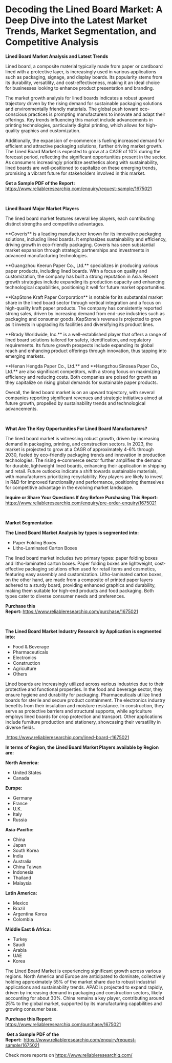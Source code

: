 <p><h1>Decoding the Lined Board Market: A Deep Dive into the Latest Market Trends, Market Segmentation, and Competitive Analysis</h1></p><p><strong>Lined Board Market Analysis and Latest Trends</strong></p>
<p><p>Lined board, a composite material typically made from paper or cardboard lined with a protective layer, is increasingly used in various applications such as packaging, signage, and display boards. Its popularity stems from its durability, versatility, and cost-effectiveness, making it an ideal choice for businesses looking to enhance product presentation and branding. </p><p>The market growth analysis for lined boards indicates a robust upward trajectory driven by the rising demand for sustainable packaging solutions and environmentally friendly materials. The global push toward eco-conscious practices is prompting manufacturers to innovate and adapt their offerings. Key trends influencing this market include advancements in printing technologies, particularly digital printing, which allows for high-quality graphics and customization. </p><p>Additionally, the expansion of e-commerce is fueling increased demand for efficient and attractive packaging solutions, further driving market growth. The Lined Board Market is expected to grow at a CAGR of 10% during the forecast period, reflecting the significant opportunities present in the sector. As consumers increasingly prioritize aesthetics along with sustainability, lined boards are well-positioned to capitalize on these emerging trends, promising a vibrant future for stakeholders involved in this market.</p></p>
<p><strong>Get a Sample PDF of the Report:&nbsp;</strong> <a href="https://www.reliableresearchiq.com/enquiry/request-sample/1675021?utm_campaign=2313&utm_medium=2&utm_source=Github&utm_content=ia&utm_term=25032025&utm_id=lined-board">https://www.reliableresearchiq.com/enquiry/request-sample/1675021</a></p>
<p>&nbsp;</p>
<p><strong>Lined Board Major Market Players</strong></p>
<p><p>The lined board market features several key players, each contributing distinct strengths and competitive advantages. </p><p>**Coveris** is a leading manufacturer known for its innovative packaging solutions, including lined boards. It emphasizes sustainability and efficiency, driving growth in eco-friendly packaging. Coveris has seen substantial market expansion through strategic partnerships and investments in advanced manufacturing technologies. </p><p>**Guangzhou Keerun Paper Co., Ltd.** specializes in producing various paper products, including lined boards. With a focus on quality and customization, the company has built a strong reputation in Asia. Recent growth strategies include expanding its production capacity and enhancing technological capabilities, positioning it well for future market opportunities.</p><p>**KapStone Kraft Paper Corporation** is notable for its substantial market share in the lined board sector through vertical integration and a focus on high-quality kraft paper products. The company has consistently reported strong sales, driven by increasing demand from end-use industries such as packaging and consumer goods. KapStone’s revenue is projected to grow as it invests in upgrading its facilities and diversifying its product lines.</p><p>**Brady Worldwide, Inc.** is a well-established player that offers a range of lined board solutions tailored for safety, identification, and regulatory requirements. Its future growth prospects include expanding its global reach and enhancing product offerings through innovation, thus tapping into emerging markets.</p><p>**Henan Hengda Paper Co., Ltd.** and **Hangzhou Sinosea Paper Co., Ltd.** are also significant competitors, with a strong focus on maximizing efficiency and reducing costs. Both companies are poised for growth as they capitalize on rising global demands for sustainable paper products.</p><p>Overall, the lined board market is on an upward trajectory, with several companies reporting significant revenues and strategic initiatives aimed at future growth, propelled by sustainability trends and technological advancements.</p></p>
<p>&nbsp;</p>
<p><strong>What Are The Key Opportunities For Lined Board Manufacturers?</strong></p>
<p><p>The lined board market is witnessing robust growth, driven by increasing demand in packaging, printing, and construction sectors. In 2023, the market is projected to grow at a CAGR of approximately 4-6% through 2030, fueled by eco-friendly packaging trends and innovation in production technologies. The rising e-commerce sector further amplifies the demand for durable, lightweight lined boards, enhancing their application in shipping and retail. Future outlooks indicate a shift towards sustainable materials, with manufacturers prioritizing recyclability. Key players are likely to invest in R&D for improved functionality and performance, positioning themselves for competitive advantage in the evolving market landscape.</p></p>
<p><strong>Inquire or Share Your Questions If Any Before Purchasing This Report:</strong> <a href="https://www.reliableresearchiq.com/enquiry/pre-order-enquiry/1675021?utm_campaign=2313&utm_medium=2&utm_source=Github&utm_content=ia&utm_term=25032025&utm_id=lined-board">https://www.reliableresearchiq.com/enquiry/pre-order-enquiry/1675021</a></p>
<p>&nbsp;</p>
<p><strong>Market Segmentation</strong></p>
<p><strong>The Lined Board Market Analysis by types is segmented into:</strong></p>
<p><ul><li>Paper Folding Boxes</li><li>Litho-Laminated Carton Boxes</li></ul></p>
<p><p>The lined board market includes two primary types: paper folding boxes and litho-laminated carton boxes. Paper folding boxes are lightweight, cost-effective packaging solutions often used for retail items and cosmetics, featuring easy assembly and customization. Litho-laminated carton boxes, on the other hand, are made from a composite of printed paper layers adhered to a sturdy board, providing enhanced graphics and durability, making them suitable for high-end products and food packaging. Both types cater to diverse consumer needs and preferences.</p></p>
<p><strong>Purchase this Report:&nbsp;</strong><a href="https://www.reliableresearchiq.com/purchase/1675021?utm_campaign=2313&utm_medium=2&utm_source=Github&utm_content=ia&utm_term=25032025&utm_id=lined-board">https://www.reliableresearchiq.com/purchase/1675021</a></p>
<p>&nbsp;</p>
<p><strong>The Lined Board Market Industry Research by Application is segmented into:</strong></p>
<p><ul><li>Food & Beverage</li><li>Pharmaceuticals</li><li>Electronics</li><li>Construction</li><li>Agriculture</li><li>Others</li></ul></p>
<p><p>Lined boards are increasingly utilized across various industries due to their protective and functional properties. In the food and beverage sector, they ensure hygiene and durability for packaging. Pharmaceuticals utilize lined boards for sterile and secure product containment. The electronics industry benefits from their insulation and moisture resistance. In construction, they serve as protective barriers and structural supports, while agriculture employs lined boards for crop protection and transport. Other applications include furniture production and stationery, showcasing their versatility in diverse fields.</p></p>
<p><a href="https://www.reliableresearchiq.com/lined-board-r1675021?utm_campaign=2313&utm_medium=2&utm_source=Github&utm_content=ia&utm_term=25032025&utm_id=lined-board">&nbsp;https://www.reliableresearchiq.com/lined-board-r1675021</a></p>
<p><strong>In terms of Region, the Lined Board Market Players available by Region are:</strong></p>
<p>
    <p> <strong> North America: </strong>
        <ul>
            <li>United States</li>
            <li>Canada</li>
        </ul>
        </p> 
    <p> <strong> Europe: </strong>
        <ul>
            <li>Germany</li>
            <li>France</li>
            <li>U.K.</li>
            <li>Italy</li>
            <li>Russia</li>
        </ul>
        </p> 
    <p> <strong> Asia-Pacific: </strong>
        <ul>
            <li>China</li>
            <li>Japan</li>
            <li>South Korea</li>
            <li>India</li>
            <li>Australia</li>
            <li>China Taiwan</li>
            <li>Indonesia</li>
            <li>Thailand</li>
            <li>Malaysia</li>
        </ul>
        </p> 
    <p> <strong> Latin America: </strong>
        <ul>
            <li>Mexico</li>
            <li>Brazil</li>
            <li>Argentina Korea</li>
            <li>Colombia</li>
        </ul>
        </p> 
    <p> <strong> Middle East & Africa: </strong>
        <ul>
            <li>Turkey</li>
            <li>Saudi</li>
            <li>Arabia</li>
            <li>UAE</li>
            <li>Korea</li>
        </ul>
    </p>
    </p>
<p><p>The Lined Board Market is experiencing significant growth across various regions. North America and Europe are anticipated to dominate, collectively holding approximately 55% of the market share due to robust industrial applications and sustainability trends. APAC is projected to expand rapidly, driven by increasing demand in packaging and construction sectors, likely accounting for about 30%. China remains a key player, contributing around 25% to the global market, supported by its manufacturing capabilities and growing consumer base.</p></p>
<p><strong>Purchase this Report: </strong><a href="https://www.reliableresearchiq.com/purchase/1675021?utm_campaign=2313&utm_medium=2&utm_source=Github&utm_content=ia&utm_term=25032025&utm_id=lined-board">https://www.reliableresearchiq.com/purchase/1675021</a></p>
<p>&nbsp;<strong>Get a Sample PDF of the Report:&nbsp;&nbsp;</strong><a href="https://www.reliableresearchiq.com/enquiry/request-sample/1675021?utm_campaign=2313&utm_medium=2&utm_source=Github&utm_content=ia&utm_term=25032025&utm_id=lined-board">https://www.reliableresearchiq.com/enquiry/request-sample/1675021</a></p>
<p><strong></strong></p>
<p>Check more reports on <a href="https://www.reliableresearchiq.com/?utm_campaign=2313&utm_medium=2&utm_source=Github&utm_content=ia&utm_term=25032025&utm_id=lined-board">https://www.reliableresearchiq.com/</a></p>